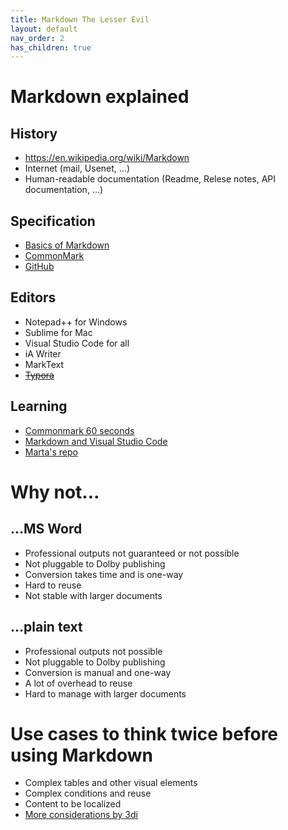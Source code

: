 ```yaml
---
title: Markdown The Lesser Evil
layout: default
nav_order: 2
has_children: true
---
```


# Markdown explained

## History

* https://en.wikipedia.org/wiki/Markdown
* Internet (mail, Usenet, ...)
* Human-readable documentation (Readme, Relese notes, API documentation, ...)

## Specification

* <a href="https://daringfireball.net/projects/markdown/" target="_blank">Basics of Markdown</a>
* <a href="https://commonmark.org/" target="_blank">CommonMark</a>
* <a href="https://github.github.com/gfm/" target="_blank">GitHub</a>


## Editors

* Notepad++ for Windows
* Sublime for Mac
* Visual Studio Code for all
* iA Writer
* MarkText
* ~~[Typora](https://typora.io/)~~

## Learning

* [Commonmark 60 seconds](https://commonmark.org/help/)
* [Markdown and Visual Studio Code](https://code.visualstudio.com/docs/languages/markdown)
* [Marta's repo](https://github.com/martab0/Markdown)

# Why not...

## ...MS Word

* Professional outputs not guaranteed or not possible
* Not pluggable to Dolby publishing
* Conversion takes time and is one-way
* Hard to reuse
* Not stable with larger documents

## ...plain text

* Professional outputs not possible
* Not pluggable to Dolby publishing
* Conversion is manual and one-way
* A lot of overhead to reuse
* Hard to manage with larger documents

# Use cases to think twice before using Markdown

* Complex tables and other visual elements
* Complex conditions and reuse
* Content to be localized
* [More considerations by 3di](https://3di-info.com/markdown-for-documentation-6-pros-and-5-things-to-consider/)

